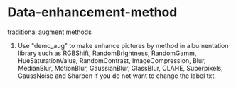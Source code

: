 # Data-enhancement-method
traditional augment methods


1. Use "demo_aug" to make enhance pictures by method in albumentation library  such as  RGBShift, RandomBrightness, RandomGamm, HueSaturationValue, RandomContrast, ImageCompression, Blur, MedianBlur, MotionBlur, GaussianBlur, GlassBlur, CLAHE, Superpixels, GaussNoise and Sharpen if you do not want to change the label txt.
